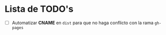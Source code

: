 # Lista de TODO's

- [ ] Automatizar **CNAME** en `dist` para que no haga conflicto con la rama `gh-pages`